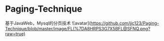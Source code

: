 # Paging-Technique
基于JavaWeb，Mysql的分页技术
![avatar](https://github.com/jjc123/Paging-Technique/blob/master/image/FL(%7DA8HRPS3G7X5BFL@SFNQ.png?raw=true)
